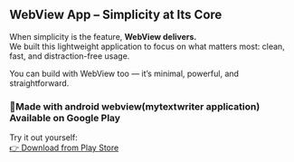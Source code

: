 ## WebView App – Simplicity at Its Core  

When simplicity is the feature, **WebView delivers.**  
We built this lightweight application to focus on what matters most: clean, fast, and distraction-free usage.  

You can build with WebView too — it’s minimal, powerful, and straightforward.  

### 📱Made with android webview(mytextwriter application) Available on Google Play  
Try it out yourself:  
[👉 Download from Play Store](https://play.google.com/store/apps/details?id=com.purnorup.mytextwriter)  
